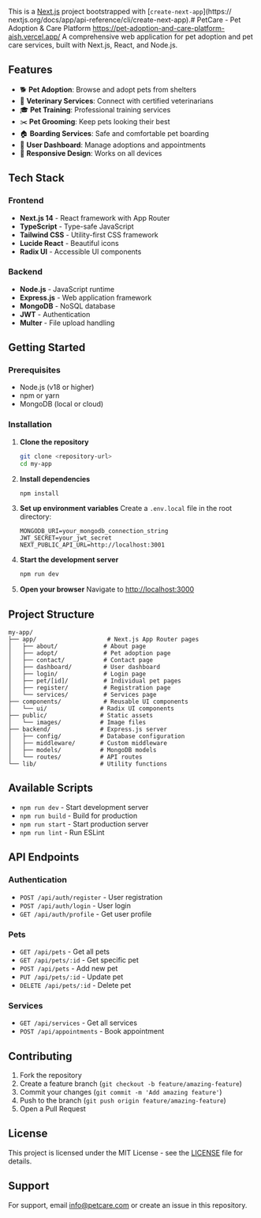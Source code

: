 This is a [Next.js](https://nextjs.org) project bootstrapped with [`create-next-app`](https://
nextjs.org/docs/app/api-reference/cli/create-next-app).# PetCare - Pet Adoption & Care Platform
https://pet-adoption-and-care-platform-aish.vercel.app/
A comprehensive web application for pet adoption and pet care services, built with Next.js, React, and Node.js.

## Features

- 🐕 **Pet Adoption**: Browse and adopt pets from shelters
- 🏥 **Veterinary Services**: Connect with certified veterinarians
- 🎓 **Pet Training**: Professional training services
- ✂️ **Pet Grooming**: Keep pets looking their best
- 🏠 **Boarding Services**: Safe and comfortable pet boarding
- 👤 **User Dashboard**: Manage adoptions and appointments
- 📱 **Responsive Design**: Works on all devices

## Tech Stack

### Frontend
- **Next.js 14** - React framework with App Router
- **TypeScript** - Type-safe JavaScript
- **Tailwind CSS** - Utility-first CSS framework
- **Lucide React** - Beautiful icons
- **Radix UI** - Accessible UI components

### Backend
- **Node.js** - JavaScript runtime
- **Express.js** - Web application framework
- **MongoDB** - NoSQL database
- **JWT** - Authentication
- **Multer** - File upload handling

## Getting Started

### Prerequisites
- Node.js (v18 or higher)
- npm or yarn
- MongoDB (local or cloud)

### Installation

1. **Clone the repository**
   ```bash
   git clone <repository-url>
   cd my-app
   ```

2. **Install dependencies**
   ```bash
   npm install
   ```

3. **Set up environment variables**
   Create a `.env.local` file in the root directory:
   ```env
   MONGODB_URI=your_mongodb_connection_string
   JWT_SECRET=your_jwt_secret
   NEXT_PUBLIC_API_URL=http://localhost:3001
   ```

4. **Start the development server**
   ```bash
   npm run dev
   ```

5. **Open your browser**
   Navigate to [http://localhost:3000](http://localhost:3000)

## Project Structure

```
my-app/
├── app/                    # Next.js App Router pages
│   ├── about/             # About page
│   ├── adopt/             # Pet adoption page
│   ├── contact/           # Contact page
│   ├── dashboard/         # User dashboard
│   ├── login/             # Login page
│   ├── pet/[id]/          # Individual pet pages
│   ├── register/          # Registration page
│   └── services/          # Services page
├── components/            # Reusable UI components
│   └── ui/               # Radix UI components
├── public/               # Static assets
│   └── images/           # Image files
├── backend/              # Express.js server
│   ├── config/           # Database configuration
│   ├── middleware/       # Custom middleware
│   ├── models/           # MongoDB models
│   └── routes/           # API routes
└── lib/                  # Utility functions
```

## Available Scripts

- `npm run dev` - Start development server
- `npm run build` - Build for production
- `npm run start` - Start production server
- `npm run lint` - Run ESLint

## API Endpoints

### Authentication
- `POST /api/auth/register` - User registration
- `POST /api/auth/login` - User login
- `GET /api/auth/profile` - Get user profile

### Pets
- `GET /api/pets` - Get all pets
- `GET /api/pets/:id` - Get specific pet
- `POST /api/pets` - Add new pet
- `PUT /api/pets/:id` - Update pet
- `DELETE /api/pets/:id` - Delete pet

### Services
- `GET /api/services` - Get all services
- `POST /api/appointments` - Book appointment

## Contributing

1. Fork the repository
2. Create a feature branch (`git checkout -b feature/amazing-feature`)
3. Commit your changes (`git commit -m 'Add amazing feature'`)
4. Push to the branch (`git push origin feature/amazing-feature`)
5. Open a Pull Request

## License

This project is licensed under the MIT License - see the [LICENSE](LICENSE) file for details.

## Support

For support, email info@petcare.com or create an issue in this repository.
